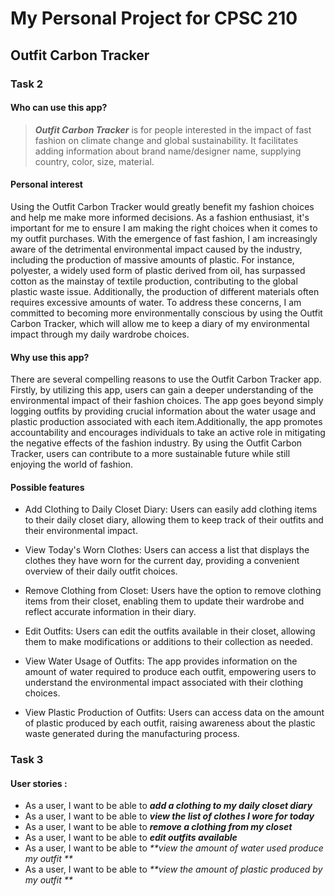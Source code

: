 
# My Personal Project for CPSC 210

## Outfit Carbon Tracker 

### **Task 2**

#### Who can use this app?

> **_Outfit Carbon Tracker_** is for people interested in the impact of fast fashion on
> climate change and global sustainability. It facilitates adding
> information about brand name/designer name, supplying country, color, size, material. 


#### Personal interest 

Using the Outfit Carbon Tracker would greatly benefit my fashion choices and help me make more informed decisions. 
As a fashion enthusiast, it's important for me to ensure I am making the right choices when it comes to my outfit 
purchases. With the emergence of fast fashion, I am increasingly aware of the detrimental environmental impact caused 
by the industry, including the production of massive amounts of plastic. For instance, polyester, a widely used form of 
plastic derived from oil, has surpassed cotton as the mainstay of textile production, contributing to the global plastic 
waste issue. Additionally, the production of different materials often requires excessive amounts of water. 
To address these concerns, I am committed to becoming more environmentally conscious by using the Outfit Carbon Tracker,
which will allow me to keep a diary of my environmental impact through my daily wardrobe choices.

#### Why use this app?
There are several compelling reasons to use the Outfit Carbon Tracker app. 
Firstly, by utilizing this app, users can gain a deeper understanding of the environmental impact of their fashion choices.
The app goes beyond simply logging outfits by providing crucial information about the water usage and plastic production 
associated with each item.Additionally, the app promotes accountability and encourages individuals to take an active 
role in mitigating the negative effects of the fashion industry. 
By using the Outfit Carbon Tracker, users can contribute to a more sustainable future while still 
enjoying the world of fashion.

#### Possible features
- Add Clothing to Daily Closet Diary: Users can easily add clothing items to their daily closet diary,
allowing them to keep track of their outfits and their environmental impact.

- View Today's Worn Clothes: Users can access a list that displays the clothes they have worn for the current day, 
providing a convenient overview of their daily outfit choices.

- Remove Clothing from Closet: Users have the option to remove clothing items from their closet, enabling them to update 
their wardrobe and reflect accurate information in their diary.

- Edit Outfits: Users can edit the outfits available in their closet, allowing them to make modifications or additions 
to their collection as needed.

- View Water Usage of Outfits: The app provides information on the amount of water required to produce each outfit, 
empowering users to understand the environmental impact associated with their clothing choices.

- View Plastic Production of Outfits: Users can access data on the amount of plastic produced by each outfit, 
raising awareness about the plastic waste generated during the manufacturing process.

### **Task 3**

#### User stories :
- As a user, I want to be able to _**add a clothing to my daily closet diary**_
- As a user, I want to be able to _**view the list of clothes I wore for today**_
- As a user, I want to be able to _**remove a clothing from my closet**_
- As a user, I want to be able to _**edit outfits available**_
- As a user, I want to be able to _**view the amount of water used produce my outfit **_
- As a user, I want to be able to _**view the amount of plastic produced by my outfit **_
